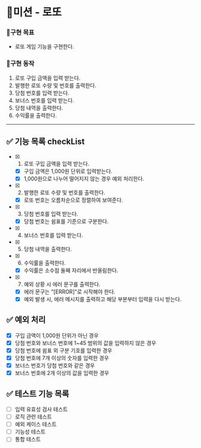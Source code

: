 # 🚀미션 - 로또

### 💙구현 목표

- 로또 게임 기능을 구현한다.

### 📜구현 동작

1. 로또 구입 금액을 입력 받는다.
2. 발행한 로또 수량 및 번호를 출력한다.
3. 당첨 번호를 입력 받는다.
4. 보너스 번호를 입력 받는다.
5. 당첨 내역을 출력한다.
6. 수익률을 출력한다.

---

## ✅ 기능 목록 checkList

- [x] 1. 로또 구입 금액을 입력 받는다.
  - [x] 구입 금액은 1,000원 단위로 입력받는다.
  - [x] 1,000원으로 나누어 떨어지지 않는 경우 예외 처리한다.
- [x] 2. 발행한 로또 수량 및 번호를 출력한다.
  - [x] 로또 번호는 오름차순으로 정렬하여 보여준다.
- [x] 3. 당첨 번호를 입력 받는다.
  - [x] 당첨 번호는 쉼표를 기준으로 구분한다.
- [x] 4. 보너스 번호를 입력 받는다.
- [x] 5. 당첨 내역을 출력한다.
- [x] 6. 수익률을 출력한다.
  - [x] 수익률은 소수점 둘째 자리에서 반올림한다.
- [x] 7. 예외 상황 시 에러 문구를 출력한다.
  - [x] 에러 문구는 "[ERROR]"로 시작해야 한다.
  - [x] 예외 발생 시, 에러 메시지를 출력하고 해당 부분부터 입력을 다시 받는다.

## ✅ 예외 처리

- [x] 구입 금액이 1,000원 단위가 아닌 경우
- [x] 당첨 번호와 보너스 번호에 1~45 범위의 값을 입력하지 않은 경우
- [x] 당첨 번호에 쉼표 외 구분 기호를 입력한 경우
- [x] 당첨 번호에 7개 이상의 숫자를 입력한 경우
- [x] 보너스 번호가 당첨 번호와 같은 경우
- [x] 보너스 번호에 2개 이상의 값을 입력한 경우

## ✅ 테스트 기능 목록

- [ ] 입력 유효성 검사 테스트
- [ ] 로직 관련 테스트
- [ ] 예외 케이스 테스트
- [ ] 기능성 테스트
- [ ] 통합 테스트
